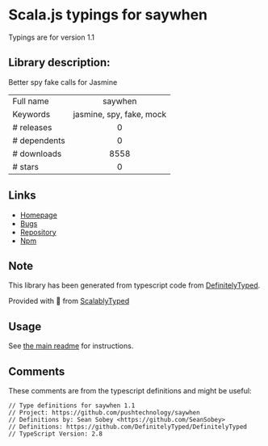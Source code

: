 
# Scala.js typings for saywhen

Typings are for version 1.1

## Library description:
Better spy fake calls for Jasmine

|                    |                 |
| ------------------ | :-------------: |
| Full name          | saywhen |
| Keywords           | jasmine, spy, fake, mock |
| # releases         | 0 |
| # dependents       | 0 |
| # downloads        | 8558 |
| # stars            | 0 |

## Links
- [Homepage](https://github.com/pushtechnology/saywhen)
- [Bugs](https://github.com/pushtechnology/saywhen/issues)
- [Repository](https://github.com/pushtechnology/saywhen)
- [Npm](https://www.npmjs.com/package/saywhen)
    


## Note
This library has been generated from typescript code from [DefinitelyTyped](https://definitelytyped.org).

Provided with :purple_heart: from [ScalablyTyped](https://github.com/oyvindberg/ScalablyTyped)

## Usage
See [the main readme](../../readme.md) for instructions.

## Comments

These comments are from the typescript definitions and might be useful:
```
// Type definitions for saywhen 1.1
// Project: https://github.com/pushtechnology/saywhen
// Definitions by: Sean Sobey <https://github.com/SeanSobey>
// Definitions: https://github.com/DefinitelyTyped/DefinitelyTyped
// TypeScript Version: 2.8

```

